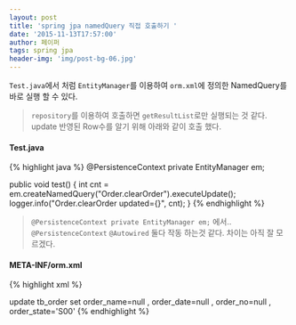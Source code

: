 ```yaml
---
layout: post
title: 'spring jpa namedQuery 직접 호출하기 '
date: '2015-11-13T17:57:00'
author: 페이퍼
tags: spring jpa
header-img: 'img/post-bg-06.jpg'
---
```


`Test.java`에서 처럼 `EntityManager`를 이용하여 `orm.xml`에 정의한 NamedQuery를 바로 실행 할 수 있다. 
> `repository`를 이용하여 호출하면 `getResultList`로만 실행되는 것 같다.
> update 반영된 Row수를 알기 위해 아래와 같이 호출 했다.

#### Test.java 
{% highlight java %}
@PersistenceContext private EntityManager em;

public void test() {
    int cnt = em.createNamedQuery("Order.clearOrder").executeUpdate();
    logger.info("Order.clearOrder updated={}", cnt);
}
{% endhighlight %}
> `@PersistenceContext private EntityManager em;` 에서..  
> `@PersistenceContext` `@Autowired` 둘다 작동 하는것 같다. 차이는 아직 잘 모르겠다.


#### META-INF/orm.xml
{% highlight xml %}
<?xml version="1.0" encoding="UTF-8"?>
<entity-mappings xmlns="http://java.sun.com/xml/ns/persistence/orm"
                 version="2.0">
    <named-native-query name="Order.clearOrder">
        <query>
update tb_order
   set order_name=null 
     , order_date=null
     , order_no=null
     , order_state='S00'
        </query>
    </named-native-query>
</entity-mappings>
{% endhighlight %}


